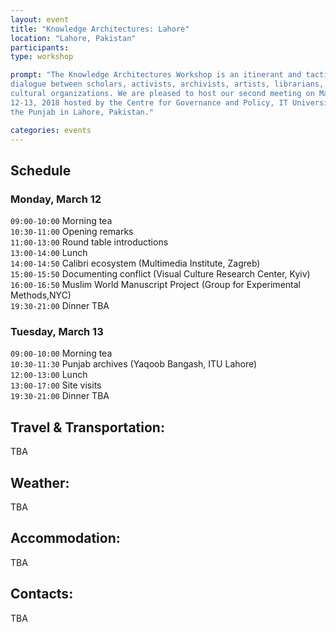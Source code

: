 ```yaml
---
layout: event
title: "Knowledge Architectures: Lahore"
location: "Lahore, Pakistan"
participants:
type: workshop

prompt: "The Knowledge Architectures Workshop is an itinerant and tactical
dialogue between scholars, activists, archivists, artists, librarians, and
cultural organizations. We are pleased to host our second meeting on March
12-13, 2018 hosted by the Centre for Governance and Policy, IT University of
the Punjab in Lahore, Pakistan."

categories: events
---
```


## Schedule

### Monday, March 12

`09:00-10:00` Morning tea  
`10:30-11:00` Opening remarks  
`11:00-13:00` Round table introductions  
`13:00-14:00` Lunch  
`14:00-14:50` Calibri ecosystem (Multimedia Institute, Zagreb)  
`15:00-15:50` Documenting conflict (Visual Culture Research Center, Kyiv)  
`16:00-16:50` Muslim World Manuscript Project (Group for Experimental Methods,NYC)  
`19:30-21:00` Dinner TBA  

### Tuesday, March 13

`09:00-10:00` Morning tea  
`10:30-11:30` Punjab archives (Yaqoob Bangash, ITU Lahore)  
`12:00-13:00` Lunch  
`13:00-17:00` Site visits  
`19:30-21:00` Dinner TBA  

## Travel & Transportation:

TBA

## Weather:

TBA

## Accommodation:

TBA

## Contacts:

TBA
